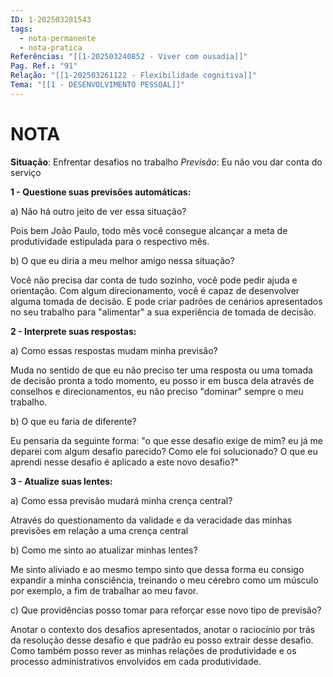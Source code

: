 ```yaml
---
ID: 1-202503281543
tags:
  - nota-permanente
  - nota-pratica
Referências: "[[1-202503240852 - Viver com ousadia]]"
Pag. Ref.: "91"
Relação: "[[1-202503261122 - Flexibilidade cognitiva]]"
Tema: "[[1 - DESENVOLVIMENTO PESSOAL]]"
---
```

# NOTA

**Situação**: Enfrentar desafios no trabalho
*Previsão*: Eu não vou dar conta do serviço

**1 - Questione suas previsões automáticas:**

a) Não há outro jeito de ver essa situação?

Pois bem João Paulo, todo mês você consegue alcançar a meta de produtividade estipulada para o respectivo mês.

b) O que eu diria a meu melhor amigo nessa situação?

Você não precisa dar conta de tudo sozinho, você pode pedir ajuda e orientação. Com algum direcionamento, você é capaz de desenvolver alguma tomada de decisão. E pode criar padrões de cenários apresentados no seu trabalho para "alimentar" a sua experiência de tomada de decisão.

**2 - Interprete suas respostas:**

a) Como essas respostas mudam minha previsão?

Muda no sentido de que eu não preciso ter uma resposta ou uma tomada de decisão pronta a todo momento, eu posso ir em busca dela através de conselhos e direcionamentos, eu não preciso "dominar" sempre o meu trabalho.

b) O que eu faria de diferente?

Eu pensaria da seguinte forma: "o que esse desafio exige de mim? eu já me deparei com algum desafio parecido? Como ele foi solucionado? O que eu aprendi nesse desafio é aplicado a este novo desafio?"

**3 - Atualize suas lentes:**

a) Como essa previsão mudará minha crença central?

Através do questionamento da validade e da veracidade das minhas previsões em relação a uma crença central

b) Como me sinto ao atualizar minhas lentes?

Me sinto aliviado e ao mesmo tempo sinto que dessa forma eu consigo expandir a minha consciência, treinando o meu cérebro como um músculo por exemplo, a fim de trabalhar ao meu favor.

c) Que providências posso tomar para reforçar esse novo tipo de previsão?

Anotar o contexto dos desafios apresentados, anotar o raciocínio por trás da resolução desse desafio e que padrão eu posso extrair desse desafio. Como também posso rever as minhas relações de produtividade e os processo administrativos envolvidos em cada produtividade.


